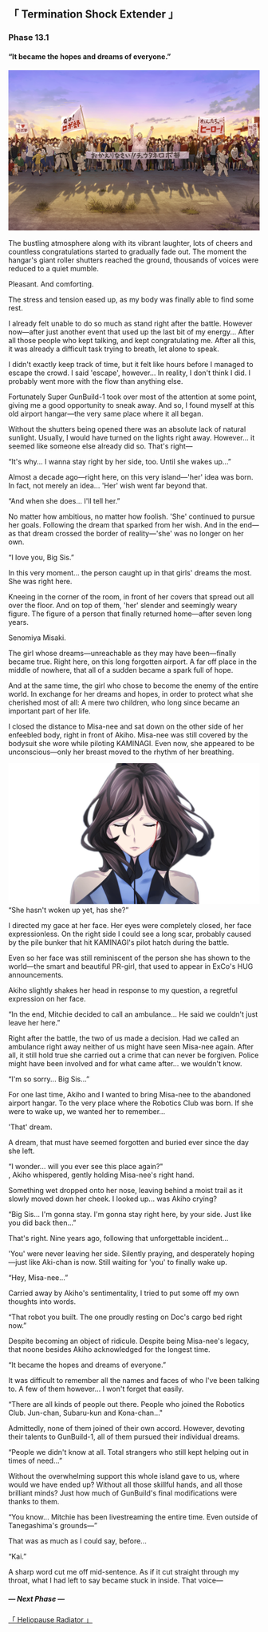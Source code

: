 <link rel="stylesheet" href="Phase 13.fonts.berenis.css">
<link rel="stylesheet" href="Phase 13.fonts.notosans.css">
<link rel="stylesheet" href="Phase 13.styles.story.general.css">
<link rel="stylesheet" href="Phase 13.styles.story.css">
<link rel="stylesheet" href="Phase 13.styles.twipo.css">
<link rel="stylesheet" href="Phase 13.styles.headers.css">
<link rel="stylesheet" href="Phase 13.styles.text.css">
<link rel="stylesheet" href="Phase 13.styles.responsive.css">

<div class="story-text">

<div class="story-chapter-fadein story-chapter-fade"></div>
<div class="story-chapter-phase"></div>
<div class="story-chapter">

## 「 Termination Shock Extender 」<a id="phase-131"></a>
### Phase 13.1
#### “It became the hopes and dreams of everyone.”

<div class="story-chapter-text">

<div class="story-image"><img src="images/EV_ZZZ017A.PNG"></div>

The bustling atmosphere along with its vibrant laughter, lots of cheers and countless congratulations started to gradually fade out. The moment the hangar's giant roller shutters reached the ground, thousands of voices were reduced to a quiet mumble.

<div class="text-italic">Pleasant. And comforting.</div>

The stress and tension eased up, as my body was finally able to find some rest.

I already felt unable to do so much as stand right after the battle. However now—after just another event that used up the last bit of my energy... After all those people who kept talking, and kept congratulating me. After all this, it was already a difficult task trying to breath, let alone to speak.

I didn't exactly keep track of time, but it felt like hours before I managed to escape the crowd. I said 'escape', however... In reality, I don't think I did. I probably went more with the flow than anything else.

Fortunately Super GunBuild-1 took over most of the attention at some point, giving me a good opportunity to sneak away. And so, I found myself at this old airport hangar—the very same place where it all began.

Without the shutters being opened there was an absolute lack of natural sunlight. Usually, I would have turned on the lights right away. However... it seemed like someone else already did so. That's right—

<div class="text-quoted">“It's why... I wanna stay right by her side, too. Until she wakes up...”</div>

Almost a decade ago—right here, on this very island—'her' idea was born. In fact, not merely an idea... 'Her' wish went far beyond that.

<div class="text-quoted">“And when she does... I'll tell her.”</div>

No matter how ambitious, no matter how foolish. 'She' continued to pursue her goals. Following the dream that sparked from her wish. And in the end—as that dream crossed the border of reality—'she' was no longer on her own.

<div class="text-quoted">“I love you, Big Sis.”</div>

In this very moment... the person caught up in that girls' dreams the most. She was right here.

Kneeing in the corner of the room, in front of her covers that spread out all over the floor. And on top of them, 'her' slender and seemingly weary figure. The figure of a person that finally returned home—after seven long years.

<div class="text-italic">Senomiya Misaki.</div>

The girl whose dreams—unreachable as they may have been—finally became true. Right here, on this long forgotten airport. A far off place in the middle of nowhere, that all of a sudden became a spark full of hope.

And at the same time, the girl who chose to become the enemy of the entire world. In exchange for her dreams and hopes, in order to protect what she cherished most of all: A mere two children, who long since became an important part of her life.

I closed the distance to <span id="misanee" class="text-glossary">Misa-nee</span> and sat down on the other side of her enfeebled body, right in front of Akiho. Misa-nee was still covered by the bodysuit she wore while piloting KAMINAGI. Even now, she appeared to be unconscious—only her breast moved to the rhythm of her breathing.

<div class="story-image"><img src="images/EV_MIS020D1_2.png"></div>

<div class="text-quoted">“She hasn't woken up yet, has she?”</div>

I directed my gace at her face. Her eyes were completely closed, her face expressionless. On the right side I could see a long scar, probably caused by the pile bunker that hit KAMINAGI's pilot hatch during the battle.

Even so her face was still reminiscent of the person she has shown to the world—the smart and beautiful PR-girl, that used to appear in ExCo's HUG announcements.

Akiho slightly shakes her head in response to my question, a regretful expression on her face.

<div class="text-quoted">“In the end, Mitchie decided to call an ambulance... He said we couldn't just leave her here.”</div>

Right after the battle, the two of us made a decision. Had we called an ambulance right away neither of us might have seen Misa-nee again. After all, it still hold true she carried out a crime that can never be forgiven. Police might have been involved and for what came after... we wouldn't know.

<div class="text-quoted">“I'm so sorry... Big Sis...”</div>

For one last time, Akiho and I wanted to bring Misa-nee to the abandoned airport hangar. To the very place where the Robotics Club was born. If she were to wake up, we wanted her to remember... 

<div class="text-italic">'That' dream.</div>

A dream, that must have seemed forgotten and buried ever since the day she left.

<div class="text-quoted-inline">“I wonder... will you ever see this place again?"</div>, Akiho whispered, gently holding Misa-nee's right hand.

Something wet dropped onto her nose, leaving behind a moist trail as it slowly moved down her cheek. I looked up... was Akiho crying?

<div class="text-quoted">“Big Sis... I'm gonna stay. I'm gonna stay right here, by your side. Just like you did back then...”</div>

That's right. Nine years ago, following that unforgettable incident...

'You' were never leaving her side. Silently praying, and desperately hoping—just like Aki-chan is now. Still waiting for 'you' to finally wake up.

<div class="text-quoted">“Hey, Misa-nee...”</div>

Carried away by Akiho's sentimentality, I tried to put some off my own thoughts into words.

<div class="text-quoted">“That robot you built. The one proudly resting on Doc's cargo bed right now.”</div>

Despite becoming an object of ridicule. Despite being Misa-nee's legacy, that noone besides Akiho acknowledged for the longest time.

<div class="text-quoted">“It became the hopes and dreams of everyone.”</div>

It was difficult to remember all the names and faces of who I've been talking to. A few of them however... I won't forget that easily.

<div class="text-quoted">“There are all kinds of people out there. People who joined the Robotics Club. Jun-chan, Subaru-kun and Kona-chan..."</div> 

Admittedly, none of them joined of their own accord. However, devoting their talents to GunBuild-1, all of them pursued their individual dreams.

<div class="text-quoted">“People we didn't know at all. Total strangers who still kept helping out in times of need...”</div>

Without the overwhelming support this whole island gave to us, where would we have ended up? Without all those skillful hands, and all those brilliant minds? Just how much of GunBuild's final modifications were thanks to them.

<div class="text-quoted">“You know... Mitchie has been livestreaming the entire time. Even outside of Tanegashima's grounds—”</div>

That was as much as I could say, before...

<div class="text-quoted">“Kai.”</div>

A sharp word cut me off mid-sentence. As if it cut straight through my throat, what I had left to say became stuck in inside. That voice—

</div>
</div>

<div class="story-chapter-fadeout story-chapter-fade"></div>


##### — Next Phase —
<div class="h5"><a href="Phase 13.2.html">「 Heliopause Radiator 」</a></div>

</div>

<script src="libs/popper.js"></script>
<script src="libs/tippy.js"></script>
<script src="Phase 13.scripts.glossary.js"></script>